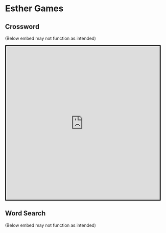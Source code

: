 # Esther Games

## Crossword

(Below embed may not function as intended)
<iframe width="500" height="500" style="background-color:white; padding:2px 0px 0 2px; border:3px solid black; margin:auto; display:block" frameborder="0" src="https://crosswordlabs.com/embed/the-story-of-ruth-2"></iframe>

## Word Search

(Below embed may not function as intended)
<script type="text/javascript" src="https://MyWordSearch.com/embedjs.php?puzzle_id=600757"></script>